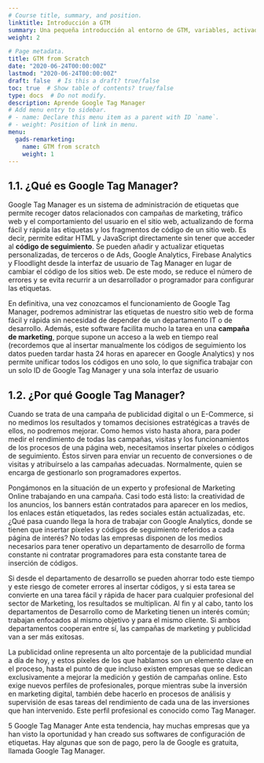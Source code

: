 ```yaml
---
# Course title, summary, and position.
linktitle: Introducción a GTM
summary: Una pequeña introducción al entorno de GTM, variables, activadores y etiquetas
weight: 2

# Page metadata.
title: GTM from Scratch
date: "2020-06-24T00:00:00Z"
lastmod: "2020-06-24T00:00:00Z"
draft: false  # Is this a draft? true/false
toc: true  # Show table of contents? true/false
type: docs  # Do not modify.
description: Aprende Google Tag Manager
# Add menu entry to sidebar.
# - name: Declare this menu item as a parent with ID `name`.
# - weight: Position of link in menu.
menu:
  gads-remarketing:
    name: GTM from scratch
    weight: 1
---
```



## 1.1. ¿Qué es Google Tag Manager? 
Google Tag Manager es un sistema de administración de etiquetas que permite recoger datos relacionados con campañas de marketing, tráfico web y el comportamiento del usuario en el sitio web, actualizando de forma fácil y rápida las etiquetas y los fragmentos de código de un sitio web. Es decir, permite editar HTML y JavaScript directamente sin tener que acceder al **código de seguimiento**. Se pueden añadir y actualizar etiquetas personalizadas, de terceros o de Ads, Google Analytics, Firebase Analytics y Floodlight desde la interfaz de usuario de Tag Manager en lugar de cambiar el código de los sitios web. De este modo, se reduce el número de errores y se evita recurrir a un desarrollador o programador para configurar las etiquetas.

En definitiva, una vez conozcamos el funcionamiento de Google Tag Manager, podremos administrar las etiquetas de nuestro sitio web de forma fácil y rápida sin necesidad de depender de un departamento IT o de desarrollo. Además, este software facilita mucho la tarea en una **campaña de marketing**, porque supone un acceso a la web en tiempo real (recordemos que al insertar manualmente los códigos de seguimiento los datos pueden tardar hasta 24 horas en aparecer en Google Analytics) y nos permite unificar todos los códigos en uno solo, lo que significa trabajar con un solo ID de Google Tag Manager y una sola interfaz de usuario


## 1.2. ¿Por qué Google Tag Manager? 
Cuando se trata de una campaña de publicidad digital o un E-Commerce, si no medimos los resultados y tomamos decisiones estratégicas a través de ellos, no podremos mejorar. Como hemos visto hasta ahora, para poder medir el rendimiento de todas las campañas, visitas y los funcionamientos de los procesos de una página web, necesitamos insertar píxeles o códigos de seguimiento. Éstos sirven para enviar un recuento de conversiones o de visitas y atribuírselo a las campañas adecuadas. Normalmente, quien se encarga de gestionarlo son programadores expertos.

Pongámonos en la situación de un experto y profesional de Marketing Online trabajando en una campaña. Casi todo está listo: la creatividad de los anuncios, los banners están contratados para aparecer en los medios, los enlaces están etiquetados, las redes sociales están actualizadas, etc. ¿Qué pasa cuando llega la hora de trabajar con Google Analytics, donde se tienen que insertar píxeles y códigos de seguimiento referidos a cada página de interés? No todas las empresas disponen de los medios necesarios para tener operativo un departamento de desarrollo de forma constante ni contratar programadores para esta constante tarea de inserción de códigos.

Si desde el departamento de desarrollo se pueden ahorrar todo este tiempo y este riesgo de cometer errores al insertar códigos, y si esta tarea se convierte en una tarea fácil y rápida de hacer para cualquier profesional del sector de Marketing, los resultados se multiplican. Al fin y al cabo, tanto los departamentos de Desarrollo como de Marketing tienen un interés común; trabajan enfocados al mismo objetivo y para el mismo cliente. Si ambos departamentos cooperan entre sí, las campañas de marketing y publicidad van a ser más exitosas.

La publicidad online representa un alto porcentaje de la publicidad mundial a día de hoy, y estos píxeles de los que hablamos son un elemento clave en el proceso, hasta el punto de que incluso existen empresas que se dedican exclusivamente a mejorar la medición y gestión de campañas online. Esto exige nuevos perfiles de profesionales, porque mientras sube la inversión en marketing digital, también debe hacerlo en procesos de análisis y supervisión de esas tareas del rendimiento de cada una de las inversiones que han intervenido. Este perfil profesional es conocido como Tag Manager. 

5 
Google Tag Manager 
Ante esta tendencia, hay muchas empresas que ya han visto la oportunidad y han creado sus softwares de configuración de etiquetas. Hay algunas que son de pago, pero la de Google es gratuita, llamada Google Tag Manager. 
